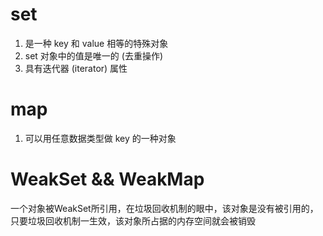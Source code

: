 # set
1. 是一种 key 和 value 相等的特殊对象
2. set 对象中的值是唯一的  (去重操作)
3. 具有迭代器 (iterator) 属性

# map
1. 可以用任意数据类型做 key 的一种对象

# WeakSet  && WeakMap
一个对象被WeakSet所引用，在垃圾回收机制的眼中，该对象是没有被引用的，只要垃圾回收机制一生效，该对象所占据的内存空间就会被销毁